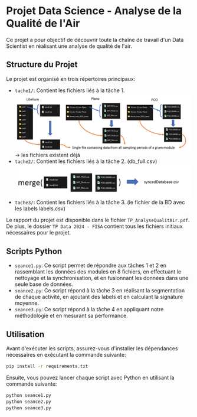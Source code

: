 # Projet Data Science - Analyse de la Qualité de l'Air

Ce projet a pour objectif de découvrir toute la chaîne de travail d'un Data Scientist en réalisant une analyse de qualité de l'air.

## Structure du Projet

Le projet est organisé en trois répertoires principaux:

- `tache1/`: Contient les fichiers liés à la tâche 1.
  ![alt text](image.png)
  -> les fichiers existent déjà
- `tache2/`: Contient les fichiers liés à la tâche 2. (db_full.csv)
  ![alt text](image-1.png)
- `tache3/`: Contient les fichiers liés à la tâche 3. (le fichier de la BD avec les labels labels.csv)

Le rapport du projet est disponible dans le fichier `TP_AnalyseQualitAir.pdf`.
De plus, le dossier `TP Data 2024 - FISA` contient tous les fichiers initiaux nécessaires pour le projet.

## Scripts Python

- `seance1.py`: Ce script permet de répondre aux tâches 1 et 2 en rassemblant les données des modules en 8 fichiers, en effectuant le nettoyage et la synchronisation, et en fusionnant les données dans une seule base de données.
- `seance2.py`: Ce script répond à la tâche 3 en réalisant la segmentation de chaque activité, en ajoutant des labels et en calculant la signature moyenne.
- `seance3.py`: Ce script répond à la tâche 4 en appliquant notre méthodologie et en mesurant sa performance.

## Utilisation

Avant d'exécuter les scripts, assurez-vous d'installer les dépendances nécessaires en exécutant la commande suivante:

```bash
pip install -r requirements.txt
```

Ensuite, vous pouvez lancer chaque script avec Python en utilisant la commande suivante:

```bash
python seance1.py
python seance2.py
python seance3.py
```
